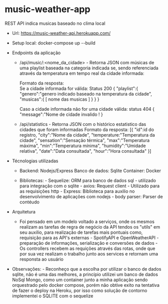 # music-weather-app
REST API indica musicas baseado no clima local

  - Url: https://music-weather-api.herokuapp.com/
  - Setup local: docker-compose up --build

 - Endpoints da aplicação
     
      - /api/music/:<nome_da_cidade> - Retorna JSON com músicas de uma playlist baseada na categoria indicada se, sendo referenciada através da temperatura em tempo real da cidade informada:

        Formato da resposta:  
          Se a cidade informada for válida:
           Status 200
            { 
                "playlist":{
                    "genero":"genero indicado baseado na temperatura da cidade",
                    "musicas":{
                        [
                            nome das musicas
                        ]
                    }
                }
            }

          Caso a cidade informada não for uma cidade válida:
           status 404
            {
                "message":"Nome de cidade invalido !
            }

      - /api/statistics - Retorna JSON com o histórico estatistico das cidades que foram informadas
              Formato da resposta: 
                [{
                    "id":id do registro,
                    "city":"Nome da cidade",
                    "temperature:"Temperatura da cidade",
                    "sensation":"Sensação térmica",
                    "max":"Temperatura máxima",
                    "min":"Temperatura mínima",
                    "humidity":"Umidade relativa",
                    "date":"Data consultada",
                    "hour":"Hora consultada"
                }]


  - Técnologias utilizadas
     - Backend: Nodejs/Express
       Banco de dados: Sqlite
       Container: Docker

      - Bibliotecas: 
             - Sequelize: ORM para banco de dados sql - utilizado para integração com o sqlite
             - axios: Request client - Utilizado para as requisições http
             - Express: Biblioteca para auxilio no desenvolvimento de aplicações com nodejs
             - body parser: Parser de contéudo

  - Arquitetura
       - Foi pensado em um modelo voltado a serviços, onde os mesmos realizam as tarefas de regra de negócio da API
       tendos os "utils" em seu auxilio, para realização de tarefas mais pontuais como, requisição para as API's externas  - SpotifyAPI e OpenWeatherAPI - preparação de informações, serialização e conversões de dados
        - Os controllers recebem as requições através das rotas, onde que por sua vez realizam o trabalho junto aos services e retornam uma responsta ao usuário

  - Observações:
        - Reconheço que a escolha por utilizar o banco de dados sqlite, não é uma das melhores,
        a princípio utilizei um banco de dados NoSql Mongo, como um container junto a minha aplicação sendo orquestrado pelo docker compose, porém não obtive exito na tentativa de fazer o deploy na Heroku, por isso como solução de contorno implementei o SQLITE com o sequelize

        
 